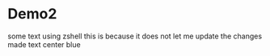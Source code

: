 # Demo2

some text using zshell this is because it does not let me update the changes made
text center blue
